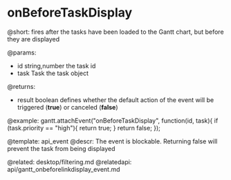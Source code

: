 onBeforeTaskDisplay
=============

@short: fires after the tasks have been loaded to the Gantt chart, but before they are displayed
	

@params:
- id		string,number		the task id
- task		Task				the task object

@returns:  
- result     boolean       defines whether the default action of the event will be triggered (<b>true</b>) or canceled (<b>false</b>) 
 
@example:
gantt.attachEvent("onBeforeTaskDisplay", function(id, task){
    if (task.priority == "high"){
        return true;
    }
    return false;
});

@template:	api_event
@descr:
The event is blockable. Returning false will prevent the task from being displayed

@related:
	desktop/filtering.md
@relatedapi:
	 api/gantt_onbeforelinkdisplay_event.md